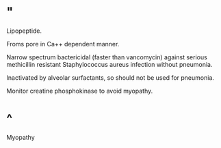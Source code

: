 # "

Lipopeptide.

Froms pore in Ca++ dependent manner.

Narrow spectrum bactericidal (faster than vancomycin) against serious methicillin resistant Staphylococcus aureus infection without pneumonia.

Inactivated by alveolar surfactants, so should not be used for pneumonia.

Monitor creatine phosphokinase to avoid myopathy.

# ^

Myopathy
